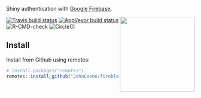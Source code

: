 Shiny authentication with [Google Firebase](https://firebase.google.com).

<img src="logo.png" align="right" height="200px" />

<!-- badges: start -->
[![Travis build status](https://travis-ci.org/JohnCoene/fireblaze.svg?branch=master)](https://travis-ci.org/JohnCoene/fireblaze)
[![AppVeyor build status](https://ci.appveyor.com/api/projects/status/github/JohnCoene/fireblaze?branch=master&svg=true)](https://ci.appveyor.com/project/JohnCoene/fireblaze)
![R-CMD-check](https://github.com/JohnCoene/fireblaze/workflows/R-CMD-check/badge.svg)
![CircleCI](https://circleci.com/gh/JohnCoene/fireblaze.svg?style=svg&circle-token=676e32175ad244fa8f08f372537933b93dcd9762)
<!-- badges: end -->

## Install

Install from Github using remotes:

```r
# install.packages("remotes")
remotes::install_github("JohnCoene/fireblaze")
```
